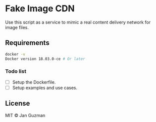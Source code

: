 # Fake Image CDN 

Use this script as a service to mimic a real content delivery network for image files.

## Requirements
```sh
docker -v
Docker version 18.03.0-ce # Or later
```

### Todo list
- [ ] Setup the Dockerfile.
- [ ] Setup examples and use cases.

## License
MIT © Jan Guzman
